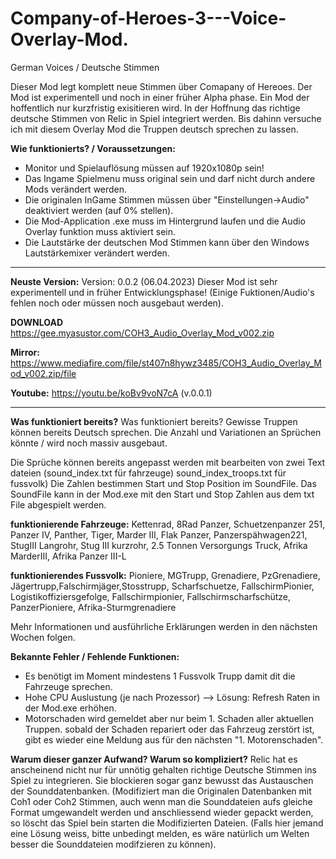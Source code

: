 # Company-of-Heroes-3---Voice-Overlay-Mod.
German Voices / Deutsche Stimmen

Dieser Mod legt komplett neue Stimmen über Comapany of Hereoes. 
Der Mod ist experimentell und noch in einer früher Alpha phase. 
Ein Mod der hoffentlich nur kurzfristig exisitieren wird. In der Hoffnung das richtige deutsche Stimmen von Relic in Spiel integriert werden.
Bis dahinn versuche ich mit diesem Overlay Mod die Truppen deutsch sprechen zu lassen. 


**Wie funktionierts? / Voraussetzungen:**
- Monitor und Spielauflösung müssen auf 1920x1080p sein!
- Das Ingame Spielmenu muss original sein und darf nicht durch andere Mods verändert werden.
- Die originalen InGame Stimmen müssen über "Einstellungen->Audio" deaktiviert werden (auf 0% stellen).
- Die Mod-Application .exe muss im Hintergrund laufen und die Audio Overlay funktion muss aktiviert sein.
- Die Lautstärke der deutschen Mod Stimmen kann über den Windows Lautstärkemixer verändert werden. 

---

**Neuste Version:** 
Version: 0.0.2 (06.04.2023) 
Dieser Mod ist sehr experimentell und in früher Entwicklungsphase! (Einige Fuktionen/Audio's fehlen noch oder müssen noch ausgebaut werden).

**DOWNLOAD** https://gee.myasustor.com/COH3_Audio_Overlay_Mod_v002.zip

**Mirror:** https://www.mediafire.com/file/st407n8hywz3485/COH3_Audio_Overlay_Mod_v002.zip/file

**Youtube:** https://youtu.be/koBv9voN7cA (v.0.0.1) 

---

**Was funktioniert bereits?**
Was funktioniert bereits?
Gewisse Truppen können bereits Deutsch sprechen. Die Anzahl und Variationen an Sprüchen könnte / wird noch massiv ausgebaut.

Die Sprüche können bereits angepasst werden mit bearbeiten von zwei Text dateien (sound_index.txt für fahrzeuge)
sound_index_troops.txt für fussvolk)
Die Zahlen bestimmen Start und Stop Position im SoundFile. Das SoundFile kann in der Mod.exe mit den Start und Stop Zahlen aus dem txt File abgespielt werden.

**funktionierende Fahrzeuge:**
Kettenrad, 8Rad Panzer, Schuetzenpanzer 251, Panzer IV, Panther, Tiger, Marder III, Flak Panzer, Panzerspähwagen221, StugIII Langrohr, Stug III kurzrohr, 2.5 Tonnen Versorgungs Truck, Afrika MarderIII, Afrika Panzer III-L

**funktionierendes Fussvolk:**
Pioniere, MGTrupp, Grenadiere, PzGrenadiere, Jägertrupp,Falschirmjäger,Stosstrupp, Scharfschuetze, FallschirmPionier, Logistikoffiziersgefolge, Fallschirmpionier, Fallschirmscharfschütze, PanzerPioniere, Afrika-Sturmgrenadiere

Mehr Informationen und ausführliche Erklärungen werden in den nächsten Wochen folgen. 

**Bekannte Fehler / Fehlende Funktionen:**
- Es benötigt im Moment mindestens 1 Fussvolk Trupp damit dit die Fahrzeuge sprechen. 
- Hohe CPU Auslustung (je nach Prozessor) --> Lösung: Refresh Raten in der Mod.exe erhöhen.
- Motorschaden wird gemeldet aber nur beim 1. Schaden aller aktuellen Truppen. sobald der Schaden repariert oder das Fahrzeug zerstört ist, gibt es wieder eine Meldung aus für den nächsten "1. Motorenschaden". 


**Warum dieser ganzer Aufwand? Warum so kompliziert?**
Relic hat es anscheinend nicht nur für unnötig gehalten richtige Deutsche Stimmen ins Spiel zu integrieren. Sie blockieren sogar ganz bewusst das Austauschen der Sounddatenbanken. (Modifiziert man die Originalen Datenbanken mit Coh1 oder Coh2 Stimmen, auch wenn man die Sounddateien aufs gleiche Format umgewandelt werden und anschliessend wieder gepackt werden, so  löscht das Spiel bein starten die Modifizierten Dateien. 
(Falls hier jemand eine Lösung weiss, bitte unbedingt melden, es wäre natürlich um Welten besser die Sounddateien modifzieren zu können).

